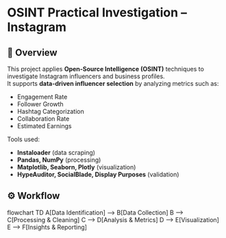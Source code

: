 # OSINT Practical Investigation – Instagram

## 📌 Overview
This project applies **Open-Source Intelligence (OSINT)** techniques to investigate Instagram influencers and business profiles.  
It supports **data-driven influencer selection** by analyzing metrics such as:
- Engagement Rate
- Follower Growth
- Hashtag Categorization
- Collaboration Rate
- Estimated Earnings

Tools used:
- **Instaloader** (data scraping)
- **Pandas, NumPy** (processing)
- **Matplotlib, Seaborn, Plotly** (visualization)
- **HypeAuditor, SocialBlade, Display Purposes** (validation)

## ⚙️ Workflow
flowchart TD
    A[Data Identification] --> B[Data Collection]
    B --> C[Processing & Cleaning]
    C --> D[Analysis & Metrics]
    D --> E[Visualization]
    E --> F[Insights & Reporting]




